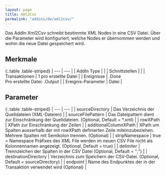 ```yaml
---
layout: page
title: Xml2Csv
permalink: "addins/de/xml2csv/"
---
```


Das AddIn Xml2Csv schreibt bestimmte XML Nodes in eine CSV Datei. Über die Parameter wird konfiguriert, welche Nodes er übernommen werden und wohin die neue Datei gespeichert wird.

## Merkmale

{:.table .table-striped}
| --- | --- |
| AddIn Type |  |
| Schnittstellen |  |
| Transaktionen | 1 pro erstellte Datei |
| Ereignisse | <Instanz>.Done<br />Pro erstellte Datei: <Instanz>.Output |
| Ereignis-Parameter | Datei |


## Parameter

{:.table .table-striped}
| --- | --- |
| sourceDirectory | Das Verzeichnis der Quelldateien (XML-Dateien) |
| sourceFilePattern | Das Dateipattern dient zur Einschränkung der Quelldateien. (Optional, Default = *.xml) |
| rowXPath | XPath zur Einschränkung der Zeilen |
| additionalColumnXPath | XPath um Spalten ausserhalb der mit rowXPath definierten Zeile miteinzubeziehen. Mehrere Spalten mit Semikolon trennen. (Optional) |
| stripNamespace | true = Namespace Präfixes des XML File werden im neuen CSV File nicht als Kolonnennamen angezeigt. (Optional, Default = true) |
| delimiter | Trennzeichen der Spalten in der CSV Datei (Optional, Default = ";") |
| destinationDirectory | Verzeichnis zum Speichern der CSV-Datei. (Optional, Default = sourceDirectory) |
| endpoint | Name des Endpunktes der in der Transaktion verwendet wird (Optional) |

<!-- 
## Anwendungsbeispiele 

ToDo
-->
